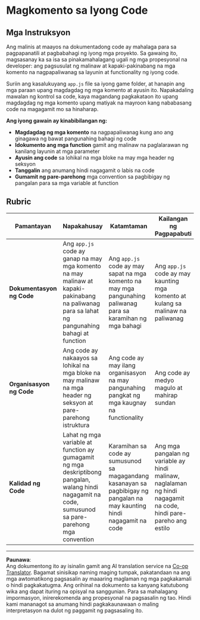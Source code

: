 <!--
CO_OP_TRANSLATOR_METADATA:
{
  "original_hash": "c162b3b3a1cafc1483c8015e9b266f0d",
  "translation_date": "2025-10-22T15:40:07+00:00",
  "source_file": "6-space-game/3-moving-elements-around/assignment.md",
  "language_code": "tl"
}
-->
# Magkomento sa Iyong Code

## Mga Instruksyon

Ang malinis at maayos na dokumentadong code ay mahalaga para sa pagpapanatili at pagbabahagi ng iyong mga proyekto. Sa gawaing ito, magsasanay ka sa isa sa pinakamahalagang ugali ng mga propesyonal na developer: ang pagsusulat ng malinaw at kapaki-pakinabang na mga komento na nagpapaliwanag sa layunin at functionality ng iyong code.

Suriin ang kasalukuyang `app.js` file sa iyong game folder, at hanapin ang mga paraan upang magdagdag ng mga komento at ayusin ito. Napakadaling mawalan ng kontrol sa code, kaya magandang pagkakataon ito upang magdagdag ng mga komento upang matiyak na mayroon kang nababasang code na magagamit mo sa hinaharap.

**Ang iyong gawain ay kinabibilangan ng:**
- **Magdagdag ng mga komento** na nagpapaliwanag kung ano ang ginagawa ng bawat pangunahing bahagi ng code
- **Idokumento ang mga function** gamit ang malinaw na paglalarawan ng kanilang layunin at mga parameter
- **Ayusin ang code** sa lohikal na mga bloke na may mga header ng seksyon
- **Tanggalin** ang anumang hindi nagagamit o labis na code
- **Gumamit ng pare-parehong** mga convention sa pagbibigay ng pangalan para sa mga variable at function

## Rubric

| Pamantayan | Napakahusay | Katamtaman | Kailangan ng Pagpapabuti |
| -------- | --------- | -------- | ----------------- |
| **Dokumentasyon ng Code** | Ang `app.js` code ay ganap na may mga komento na may malinaw at kapaki-pakinabang na paliwanag para sa lahat ng pangunahing bahagi at function | Ang `app.js` code ay may sapat na mga komento na may mga pangunahing paliwanag para sa karamihan ng mga bahagi | Ang `app.js` code ay may kaunting mga komento at kulang sa malinaw na paliwanag |
| **Organisasyon ng Code** | Ang code ay nakaayos sa lohikal na mga bloke na may malinaw na mga header ng seksyon at pare-parehong istruktura | Ang code ay may ilang organisasyon na may pangunahing pangkat ng mga kaugnay na functionality | Ang code ay medyo magulo at mahirap sundan |
| **Kalidad ng Code** | Lahat ng mga variable at function ay gumagamit ng mga deskriptibong pangalan, walang hindi nagagamit na code, sumusunod sa pare-parehong mga convention | Karamihan sa code ay sumusunod sa magagandang kasanayan sa pagbibigay ng pangalan na may kaunting hindi nagagamit na code | Ang mga pangalan ng variable ay hindi malinaw, naglalaman ng hindi nagagamit na code, hindi pare-pareho ang estilo |

---

**Paunawa**:  
Ang dokumentong ito ay isinalin gamit ang AI translation service na [Co-op Translator](https://github.com/Azure/co-op-translator). Bagamat sinisikap naming maging tumpak, pakatandaan na ang mga awtomatikong pagsasalin ay maaaring maglaman ng mga pagkakamali o hindi pagkakatugma. Ang orihinal na dokumento sa kanyang katutubong wika ang dapat ituring na opisyal na sanggunian. Para sa mahalagang impormasyon, inirerekomenda ang propesyonal na pagsasalin ng tao. Hindi kami mananagot sa anumang hindi pagkakaunawaan o maling interpretasyon na dulot ng paggamit ng pagsasaling ito.